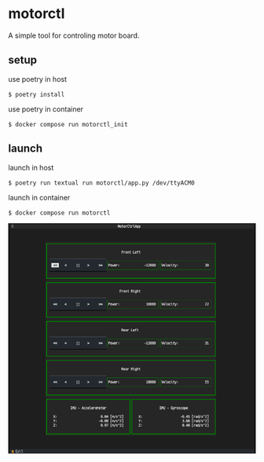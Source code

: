 # motorctl
A simple tool for controling motor board.

## setup
use poetry in host
```
$ poetry install
```

use poetry in container
```
$ docker compose run motorctl_init
```


## launch
launch in host
```
$ poetry run textual run motorctl/app.py /dev/ttyACM0
```


launch in container
```
$ docker compose run motorctl
```


![](https://github.com/ar90n/rover0/blob/assets/sc_motorctl_tool.png?raw=true)

